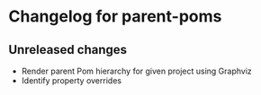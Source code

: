 # Changelog for parent-poms

## Unreleased changes
- Render parent Pom hierarchy for given project using Graphviz
- Identify property overrides
